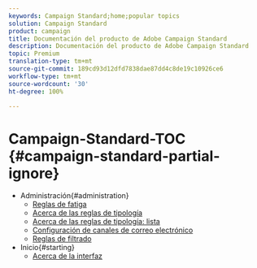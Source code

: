 ```yaml
---
keywords: Campaign Standard;home;popular topics
solution: Campaign Standard
product: campaign
title: Documentación del producto de Adobe Campaign Standard
description: Documentación del producto de Adobe Campaign Standard
topic: Premium
translation-type: tm+mt
source-git-commit: 189cd93d12dfd7838dae87dd4c8de19c10926ce6
workflow-type: tm+mt
source-wordcount: '30'
ht-degree: 100%

---
```



# Campaign-Standard-TOC {#campaign-standard-partial-ignore}

+ Administración{#administration}
   + [Reglas de fatiga](sending/using/fatigue-rules.md)
   + [Acerca de las reglas de tipología](sending/using/about-typology-rules.md)
   + [Acerca de las reglas de tipología: lista](sending/using/about-typology-rules.md#typology-rules)
   + [Configuración de canales de correo electrónico](administration/using/configuring-email-channel.md)
   + [Reglas de filtrado](sending/using/filtering-rules.md)
+ Inicio{#starting}
   + [Acerca de la interfaz](start/using/about-the-interface.md)
